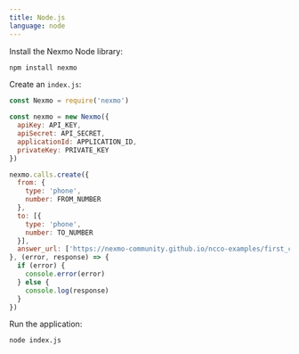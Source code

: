 ```yaml
---
title: Node.js
language: node
---
```


Install the Nexmo Node library:

```bash
npm install nexmo
```

Create an `index.js`:

```js
const Nexmo = require('nexmo')

const nexmo = new Nexmo({
  apiKey: API_KEY,
  apiSecret: API_SECRET,
  applicationId: APPLICATION_ID,
  privateKey: PRIVATE_KEY
})

nexmo.calls.create({
  from: {
    type: 'phone',
    number: FROM_NUMBER
  },
  to: [{
    type: 'phone',
    number: TO_NUMBER
  }],
  answer_url: ['https://nexmo-community.github.io/ncco-examples/first_call_talk.json']
}, (error, response) => {
  if (error) {
    console.error(error)
  } else {
    console.log(response)
  }
})

```

Run the application:

```bash
node index.js
```
